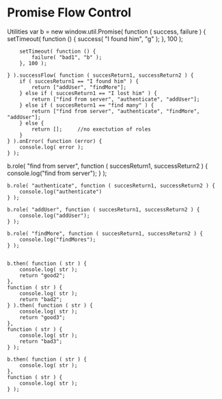 Promise Flow Control
=

Utilities
var b = new window.util.Promise( function ( success, failure ) {
        setTimeout( function () {
            success( "I found him", "g" );
        }, 100 );

        setTimeout( function () {
            failure( "bad1", "b" );
        }, 100 );

    } ).successFlow( function ( succesReturn1, successReturn2 ) {
        if ( succesReturn1 == "I found him" ) {
            return ["addUser", "findMore"];
        } else if ( succesReturn1 == "I lost him" ) {
            return ["find from server", "authenticate", "addUser"];
        } else if ( succesReturn1 == "find many" ) {
            return ["find from server", "authenticate", "findMore", "addUser"];
        } else {
            return [];     //no exectution of roles
        }
    } ).onError( function (error) {
        console.log( error );
    } );

b.role( "find from server", function ( succesReturn1, successReturn2 ) {
        console.log("find from server");
    } );

    b.role( "authenticate", function ( succesReturn1, successReturn2 ) {
        console.log("authenticate")
    } );

    b.role( "addUser", function ( succesReturn1, successReturn2 ) {
        console.log("addUser");
    } );

    b.role( "findMore", function ( succesReturn1, successReturn2 ) {
        console.log("findMores");
    } );


    b.then( function ( str ) {
        console.log( str );
        return "good2";
    },
    function ( str ) {
        console.log( str );
        return "bad2";
    } ).then( function ( str ) {
        console.log( str );
        return "good3";
    },
    function ( str ) {
        console.log( str );
        return "bad3";
    } );

    b.then( function ( str ) {
        console.log( str );
    },
    function ( str ) {
        console.log( str );
    } );
